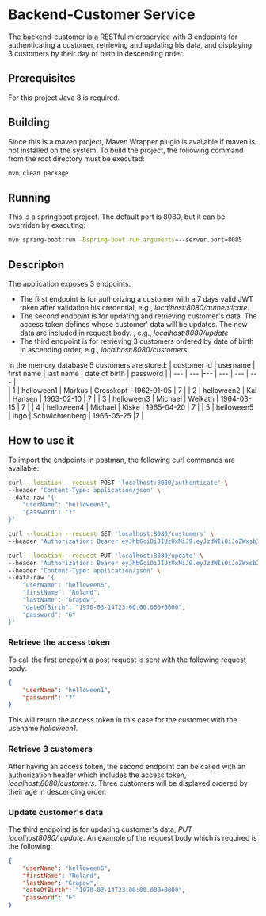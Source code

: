 # Backend-Customer Service

The backend-customer is a RESTful microservice with 3 endpoints for authenticating a customer, retrieving and updating his data, and displaying 3 customers by their day of birth in descending order. 

## Prerequisites

For this project Java 8 is required.

## Building

Since this is a maven project, Maven Wrapper plugin is available if maven is not installed on the system. To build the project, the following command from the root  directory must be executed:
```bash
mvn clean package
```

## Running 
This is a springboot project. The default port is 8080, but it can be overriden by executing:
```bash
mvn spring-boot:run -Dspring-boot.run.arguments=--server.port=8085
```

## Descripton 
The application exposes 3 endpoints.
- The first endpoint is for authorizing a customer with a 7 days valid JWT token after validation 
his credential, e.g., *localhost:8080/authenticate*. 
- The second endpoint is for updating and retrieving customer's data. The access token defines whose customer' data will be updates. The new data are included in request body. , e.g., *localhost:8080/update* 
- The third endpoint is for retrieving 3 customers ordered by date of birth in ascending order,
e.g., *localhost:8080/customers*

In the memory database 5 customers are stored:
| customer id |  username  | first name | last name | date of birth | password |
| --- | --- |--- | --- | --- | --- |    
| 1 | helloween1 | Markus | Grosskopf | 1962-01-05 | 7 |
| 2 | helloween2 | Kai | Hansen | 1963-02-10 | 7 |
| 3 | helloween3 | Michael | Weikath | 1964-03-15 | 7 |
| 4 | helloween4 | Michael | Kiske | 1965-04-20 | 7 | 
| 5 | helloween5 | Ingo | Schwichtenberg | 1966-05-25 |7 | 

## How to use it
To import the endpoints in postman, the following curl commands are available:
```bash
curl --location --request POST 'localhost:8080/authenticate' \
--header 'Content-Type: application/json' \
--data-raw '{
    "userName": "helloween1",
    "password": "7"
}'
```
```bash
curl --location --request GET 'localhost:8080/customers' \
--header 'Authorization: Bearer eyJhbGciOiJIUzUxMiJ9.eyJzdWIiOiJoZWxsb3dlZW41IiwiZXhwIjoxNTg3MzIyOTI4LCJpYXQiOjE1ODcyODY5Mjh9.oKuTHMgZY9Km6Zs2DQ5zRZEf7GexXjrSNyNlnxiTL_ykT06yquQz5NhnkbLUJVtOmZsId0M0z23RA3kvw8W4-A'
```
```bash
curl --location --request PUT 'localhost:8080/update' \
--header 'Authorization: Bearer eyJhbGciOiJIUzUxMiJ9.eyJzdWIiOiJoZWxsb3dlZW41IiwiZXhwIjoxNTg3OTEzMjA5LCJpYXQiOjE1ODczMDg0MDl9.CodB2G6lKBCLvjYzq2L_EWnb_VkRasm1R3o1uxreeeOcYu0NnQ3b03ZufC-H6FY4pnCt9WKMWDdrLuhCeyeP-Q' \
--header 'Content-Type: application/json' \
--data-raw '{
    "userName": "helloween6",
    "firstName": "Roland",
    "lastName": "Grapow",
    "dateOfBirth": "1970-03-14T23:00:00.000+0000",
    "password": "6"
}'
```

### Retrieve the access token
To call the first endpoint a post request is sent with the following request body:
```json
{
    "userName": "helloween1",
    "password": "7"
}
```
This will return the access token in this case for the customer with the usename *helloween1*.

### Retrieve 3 customers

After having an access token, the second endpoint can be called with an authorization header which includes the access token, 
*localhost:8080/customers*. Three customers will be displayed ordered by their age in descending order.

### Update customer's data

The third endpoind is for updating customer's data, *PUT localhost8080/:update*. 
An example of the request body which is required is the following:

```json
{
    "userName": "helloween6",
    "firstName": "Roland",
    "lastName": "Grapow",
    "dateOfBirth": "1970-03-14T23:00:00.000+0000",
    "password": "6"
}
```


